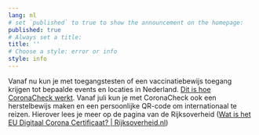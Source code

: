 ```yaml
---
lang: nl
# set `published` to true to show the announcement on the homepage:
published: true
# Always set a title:
title: ''
# Choose a style: error or info
style: info
---
```

Vanaf nu kun je met toegangstesten of een vaccinatiebewijs toegang krijgen tot bepaalde events en locaties in Nederland. <a href="/nl/faq/1-1-hoe-werkt-de-coronacheck-app/">Dit is hoe CoronaCheck werkt</a>. Vanaf juli kun je met CoronaCheck ook een herstelbewijs maken en een persoonlijke QR-code om internationaal te reizen. Hierover lees je meer op de pagina van de Rijksoverheid (<a href="https://www.rijksoverheid.nl/onderwerpen/coronavirus-vaccinatie/vraag-en-antwoord/wat-is-het-eu-digitaal-corona-certificaat" target="_blank" rel="noopener noreferrer">Wat is het EU Digitaal Corona Certificaat? | Rijksoverheid.nl</a>)
